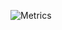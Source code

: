 ![Metrics](https://metrics.lecoq.io/RyanDsilva?template=classic&base.community=0&base.metadata=0&languages=1&isocalendar=1&achievements=1&repositories=1&introduction=1&base.indepth=false&base.hireable=false&repositories=100&repositories.batch=100&repositories.forks=false&repositories.affiliations=owner&isocalendar.duration=half-year&languages.limit=8&languages.threshold=5%25&languages.other=false&languages.colors=github&languages.sections=most-used&languages.indepth=false&languages.analysis.timeout=15&languages.categories=markup%2C%20programming&languages.recent.categories=markup%2C%20programming&languages.recent.load=300&languages.recent.days=14&achievements.threshold=C&achievements.secrets=true&achievements.display=compact&achievements.limit=0&repositories.featured=RyanDsilva%2Ffeature_folder_cli&introduction.title=false&config.timezone=Asia%2FCalcutta&config.twemoji=true&config.octicon=true)

